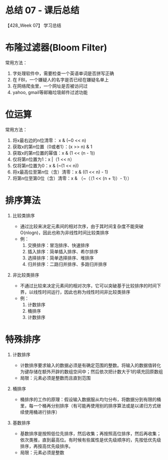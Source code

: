 # 总结 07 - 课后总结
【428_Week 07】 学习总结

# 布隆过滤器(Bloom Filter)

常用方法：
1. 字处理软件中，需要检查一个英语单词是否拼写正确
2. 在 FBI，一个嫌疑人的名字是否已经在嫌疑名单上
3. 在网络爬虫里，一个网址是否被访问过
4. yahoo, gmail等邮箱垃圾邮件过滤功能


# 位运算

常用方法：
1. 将x最右边的n位清零： x & (~0 << n)
2. 获取x的第n位置（0或者1）：(x >> n) & 1
3. 获取x的第n位置的幂值：x & (1 << (n - 1))
4. 仅将第n位置为1：x |（1 << n）
5. 仅将第n位置为0：x & (~(1 << n))
6. 将x最高位至第n位（含）清零：x & ((1 << n) - 1)
7. 将第n位至第0位（含）清零：x & （~（（1 << (n + 1)）- 1））

# 排序算法

1. 比较类排序
   - 通过比较来决定元素间的相对次序，由于其时间复杂度不能突破O(nlogn)，因此也称为非线性时间比较类排序
   - 例：
     1. 交换排序：冒泡排序、快速排序
     2. 插入排序：简单插入排序、希尔排序
     3. 选择排序：简单选择排序、堆排序
     4. 归并排序：二路归并排序、多路归并排序
   
2. 非比较类排序
   - 不通过比较来决定元素间的相对次序，它可以突破基于比较排序的时间下界，以线性时间运行，因此也称为线性时间非比较类排序
   - 例：
     1. 计数排序
     2. 桶排序
     3. 计数排序
  
# 特殊排序

1. 计数排序
   - 计数排序要求输入的数据必须是有确定范围的整数。将输入的数据值转化为键存储在额外开辟的数组空间中；然后依次把计数大于1的填充回原数组
   - 局限：元素必须是整数而且直到范围

2. 桶排序
   - 桶排序的工作的原理：假设输入数据服从均匀分布，将数据分到有限的桶里，每一个桶再分别排序（有可能再使用别的排序算法或是以递归方式继续使用桶进行排序）
  
3. 基数排序
   - 基数排序是按照低位先排序，然后收集；再按照高位排序，然后再收集；依次类推，直到最高位。有时候有些属性是优先级顺序的，先按低优先级排序，再按高优先级排序。
   - 局限：元素必须是整数